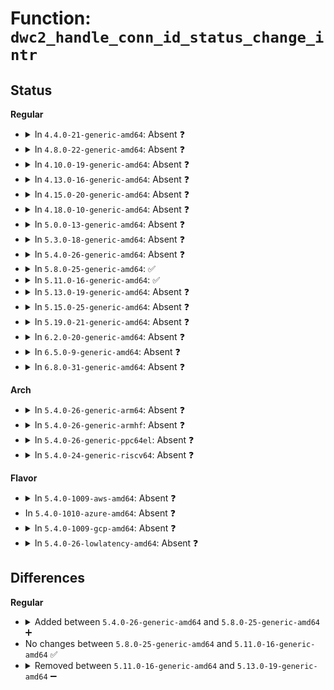 # Function: <code>dwc2_handle_conn_id_status_change_intr</code>

## Status
<b>Regular</b>
<ul>
<li>
<details>
<summary>In <code>4.4.0-21-generic-amd64</code>: Absent ❓</summary>

```json
{
  "name": "dwc2_handle_conn_id_status_change_intr",
  "collision_type": "Unique Static",
  "inline_type": "Full",
  "funcs": [
    {
      "addr": 18446744071585289918,
      "name": "dwc2_handle_conn_id_status_change_intr",
      "external": false,
      "loc": "drivers/usb/dwc2/core_intr.c:277",
      "file": "drivers/usb/dwc2/core_intr.c",
      "inline": "not declared, inlined",
      "caller_inline": [
        "drivers/usb/dwc2/core_intr.c:dwc2_handle_common_intr"
      ],
      "caller_func": []
    }
  ],
  "symbols": []
}
```
</details>
</li>
<li>
<details>
<summary>In <code>4.8.0-22-generic-amd64</code>: Absent ❓</summary>

```json
{
  "name": "dwc2_handle_conn_id_status_change_intr",
  "collision_type": "Unique Static",
  "inline_type": "Full",
  "funcs": [
    {
      "addr": 18446744071585676627,
      "name": "dwc2_handle_conn_id_status_change_intr",
      "external": false,
      "loc": "drivers/usb/dwc2/core_intr.c:274",
      "file": "drivers/usb/dwc2/core_intr.c",
      "inline": "not declared, inlined",
      "caller_inline": [
        "drivers/usb/dwc2/core_intr.c:dwc2_handle_common_intr"
      ],
      "caller_func": []
    }
  ],
  "symbols": []
}
```
</details>
</li>
<li>
<details>
<summary>In <code>4.10.0-19-generic-amd64</code>: Absent ❓</summary>

```json
{
  "name": "dwc2_handle_conn_id_status_change_intr",
  "collision_type": "Unique Static",
  "inline_type": "Full",
  "funcs": [
    {
      "addr": 18446744071585858275,
      "name": "dwc2_handle_conn_id_status_change_intr",
      "external": false,
      "loc": "drivers/usb/dwc2/core_intr.c:274",
      "file": "drivers/usb/dwc2/core_intr.c",
      "inline": "not declared, inlined",
      "caller_inline": [
        "drivers/usb/dwc2/core_intr.c:dwc2_handle_common_intr"
      ],
      "caller_func": []
    }
  ],
  "symbols": []
}
```
</details>
</li>
<li>
<details>
<summary>In <code>4.13.0-16-generic-amd64</code>: Absent ❓</summary>

```json
{
  "name": "dwc2_handle_conn_id_status_change_intr",
  "collision_type": "Unique Static",
  "inline_type": "Full",
  "funcs": [
    {
      "addr": 18446744071585945131,
      "name": "dwc2_handle_conn_id_status_change_intr",
      "external": false,
      "loc": "drivers/usb/dwc2/core_intr.c:273",
      "file": "drivers/usb/dwc2/core_intr.c",
      "inline": "not declared, inlined",
      "caller_inline": [
        "drivers/usb/dwc2/core_intr.c:dwc2_handle_common_intr"
      ],
      "caller_func": []
    }
  ],
  "symbols": []
}
```
</details>
</li>
<li>
<details>
<summary>In <code>4.15.0-20-generic-amd64</code>: Absent ❓</summary>

```json
{
  "name": "dwc2_handle_conn_id_status_change_intr",
  "collision_type": "Unique Static",
  "inline_type": "Full",
  "funcs": [
    {
      "addr": 18446744071586388235,
      "name": "dwc2_handle_conn_id_status_change_intr",
      "external": false,
      "loc": "drivers/usb/dwc2/core_intr.c:274",
      "file": "drivers/usb/dwc2/core_intr.c",
      "inline": "not declared, inlined",
      "caller_inline": [
        "drivers/usb/dwc2/core_intr.c:dwc2_handle_common_intr"
      ],
      "caller_func": []
    }
  ],
  "symbols": []
}
```
</details>
</li>
<li>
<details>
<summary>In <code>4.18.0-10-generic-amd64</code>: Absent ❓</summary>

```json
{
  "name": "dwc2_handle_conn_id_status_change_intr",
  "collision_type": "Unique Static",
  "inline_type": "Full",
  "funcs": [
    {
      "addr": 18446744071586647113,
      "name": "dwc2_handle_conn_id_status_change_intr",
      "external": false,
      "loc": "drivers/usb/dwc2/core_intr.c:274",
      "file": "drivers/usb/dwc2/core_intr.c",
      "inline": "not declared, inlined",
      "caller_inline": [
        "drivers/usb/dwc2/core_intr.c:dwc2_handle_common_intr"
      ],
      "caller_func": []
    }
  ],
  "symbols": []
}
```
</details>
</li>
<li>
<details>
<summary>In <code>5.0.0-13-generic-amd64</code>: Absent ❓</summary>

```json
{
  "name": "dwc2_handle_conn_id_status_change_intr",
  "collision_type": "Unique Static",
  "inline_type": "Full",
  "funcs": [
    {
      "addr": 18446744071586797882,
      "name": "dwc2_handle_conn_id_status_change_intr",
      "external": false,
      "loc": "drivers/usb/dwc2/core_intr.c:274",
      "file": "drivers/usb/dwc2/core_intr.c",
      "inline": "not declared, inlined",
      "caller_inline": [
        "drivers/usb/dwc2/core_intr.c:dwc2_handle_common_intr"
      ],
      "caller_func": []
    }
  ],
  "symbols": []
}
```
</details>
</li>
<li>
<details>
<summary>In <code>5.3.0-18-generic-amd64</code>: Absent ❓</summary>

```json
{
  "name": "dwc2_handle_conn_id_status_change_intr",
  "collision_type": "Unique Static",
  "inline_type": "Full",
  "funcs": [
    {
      "addr": 18446744071587058371,
      "name": "dwc2_handle_conn_id_status_change_intr",
      "external": false,
      "loc": "drivers/usb/dwc2/core_intr.c:274",
      "file": "drivers/usb/dwc2/core_intr.c",
      "inline": "not declared, inlined",
      "caller_inline": [
        "drivers/usb/dwc2/core_intr.c:dwc2_handle_common_intr"
      ],
      "caller_func": []
    }
  ],
  "symbols": []
}
```
</details>
</li>
<li>
<details>
<summary>In <code>5.4.0-26-generic-amd64</code>: Absent ❓</summary>

```json
{
  "name": "dwc2_handle_conn_id_status_change_intr",
  "collision_type": "Unique Static",
  "inline_type": "Full",
  "funcs": [
    {
      "addr": 18446744071587258739,
      "name": "dwc2_handle_conn_id_status_change_intr",
      "external": false,
      "loc": "drivers/usb/dwc2/core_intr.c:274",
      "file": "drivers/usb/dwc2/core_intr.c",
      "inline": "not declared, inlined",
      "caller_inline": [
        "drivers/usb/dwc2/core_intr.c:dwc2_handle_common_intr"
      ],
      "caller_func": []
    }
  ],
  "symbols": []
}
```
</details>
</li>
<li>
<details>
<summary>In <code>5.8.0-25-generic-amd64</code>: ✅</summary>

```c
void dwc2_handle_conn_id_status_change_intr(struct dwc2_hsotg * hsotg)
```

```json
{
  "name": "dwc2_handle_conn_id_status_change_intr",
  "collision_type": "Unique Static",
  "inline_type": "No",
  "funcs": [
    {
      "addr": 18446744071588111232,
      "name": "dwc2_handle_conn_id_status_change_intr",
      "external": false,
      "loc": "drivers/usb/dwc2/core_intr.c:274",
      "file": "drivers/usb/dwc2/core_intr.c",
      "inline": "seen, unknown",
      "caller_inline": [],
      "caller_func": [
        "drivers/usb/dwc2/core_intr.c:dwc2_handle_common_intr"
      ]
    }
  ],
  "symbols": [
    {
      "addr": 18446744071588111232,
      "name": "dwc2_handle_conn_id_status_change_intr",
      "section": ".text",
      "bind": "STB_LOCAL",
      "size": 193
    }
  ]
}
```
</details>
</li>
<li>
<details>
<summary>In <code>5.11.0-16-generic-amd64</code>: ✅</summary>

```c
void dwc2_handle_conn_id_status_change_intr(struct dwc2_hsotg * hsotg)
```

```json
{
  "name": "dwc2_handle_conn_id_status_change_intr",
  "collision_type": "Unique Static",
  "inline_type": "No",
  "funcs": [
    {
      "addr": 18446744071588152672,
      "name": "dwc2_handle_conn_id_status_change_intr",
      "external": false,
      "loc": "drivers/usb/dwc2/core_intr.c:274",
      "file": "drivers/usb/dwc2/core_intr.c",
      "inline": "seen, unknown",
      "caller_inline": [],
      "caller_func": [
        "drivers/usb/dwc2/core_intr.c:dwc2_handle_common_intr"
      ]
    }
  ],
  "symbols": [
    {
      "addr": 18446744071588152672,
      "name": "dwc2_handle_conn_id_status_change_intr",
      "section": ".text",
      "bind": "STB_LOCAL",
      "size": 193
    }
  ]
}
```
</details>
</li>
<li>
<details>
<summary>In <code>5.13.0-19-generic-amd64</code>: Absent ❓</summary>

```json
{
  "name": "dwc2_handle_conn_id_status_change_intr",
  "collision_type": "Unique Static",
  "inline_type": "Full",
  "funcs": [
    {
      "addr": 18446744071588036949,
      "name": "dwc2_handle_conn_id_status_change_intr",
      "external": false,
      "loc": "drivers/usb/dwc2/core_intr.c:274",
      "file": "drivers/usb/dwc2/core_intr.c",
      "inline": "not declared, inlined",
      "caller_inline": [
        "drivers/usb/dwc2/core_intr.c:dwc2_handle_common_intr"
      ],
      "caller_func": []
    }
  ],
  "symbols": []
}
```
</details>
</li>
<li>
<details>
<summary>In <code>5.15.0-25-generic-amd64</code>: Absent ❓</summary>

```json
{
  "name": "dwc2_handle_conn_id_status_change_intr",
  "collision_type": "Unique Static",
  "inline_type": "Full",
  "funcs": [
    {
      "addr": 18446744071588657833,
      "name": "dwc2_handle_conn_id_status_change_intr",
      "external": false,
      "loc": "drivers/usb/dwc2/core_intr.c:274",
      "file": "drivers/usb/dwc2/core_intr.c",
      "inline": "not declared, inlined",
      "caller_inline": [
        "drivers/usb/dwc2/core_intr.c:dwc2_handle_common_intr"
      ],
      "caller_func": []
    }
  ],
  "symbols": []
}
```
</details>
</li>
<li>
<details>
<summary>In <code>5.19.0-21-generic-amd64</code>: Absent ❓</summary>

```json
{
  "name": "dwc2_handle_conn_id_status_change_intr",
  "collision_type": "Unique Static",
  "inline_type": "Full",
  "funcs": [
    {
      "addr": 18446744071590074521,
      "name": "dwc2_handle_conn_id_status_change_intr",
      "external": false,
      "loc": "drivers/usb/dwc2/core_intr.c:274",
      "file": "drivers/usb/dwc2/core_intr.c",
      "inline": "not declared, inlined",
      "caller_inline": [
        "drivers/usb/dwc2/core_intr.c:dwc2_handle_common_intr"
      ],
      "caller_func": []
    }
  ],
  "symbols": []
}
```
</details>
</li>
<li>
<details>
<summary>In <code>6.2.0-20-generic-amd64</code>: Absent ❓</summary>

```json
{
  "name": "dwc2_handle_conn_id_status_change_intr",
  "collision_type": "Unique Static",
  "inline_type": "Full",
  "funcs": [
    {
      "addr": 18446744071591682427,
      "name": "dwc2_handle_conn_id_status_change_intr",
      "external": false,
      "loc": "drivers/usb/dwc2/core_intr.c:244",
      "file": "drivers/usb/dwc2/core_intr.c",
      "inline": "not declared, inlined",
      "caller_inline": [
        "drivers/usb/dwc2/core_intr.c:dwc2_handle_common_intr"
      ],
      "caller_func": []
    }
  ],
  "symbols": []
}
```
</details>
</li>
<li>
<details>
<summary>In <code>6.5.0-9-generic-amd64</code>: Absent ❓</summary>

```json
{
  "name": "dwc2_handle_conn_id_status_change_intr",
  "collision_type": "Unique Static",
  "inline_type": "Full",
  "funcs": [
    {
      "addr": 18446744071592105386,
      "name": "dwc2_handle_conn_id_status_change_intr",
      "external": false,
      "loc": "drivers/usb/dwc2/core_intr.c:244",
      "file": "drivers/usb/dwc2/core_intr.c",
      "inline": "not declared, inlined",
      "caller_inline": [
        "drivers/usb/dwc2/core_intr.c:dwc2_handle_common_intr"
      ],
      "caller_func": []
    }
  ],
  "symbols": []
}
```
</details>
</li>
<li>
<details>
<summary>In <code>6.8.0-31-generic-amd64</code>: Absent ❓</summary>

```json
{
  "name": "dwc2_handle_conn_id_status_change_intr",
  "collision_type": "Unique Static",
  "inline_type": "Full",
  "funcs": [
    {
      "addr": 18446744071592845818,
      "name": "dwc2_handle_conn_id_status_change_intr",
      "external": false,
      "loc": "drivers/usb/dwc2/core_intr.c:244",
      "file": "drivers/usb/dwc2/core_intr.c",
      "inline": "not declared, inlined",
      "caller_inline": [
        "drivers/usb/dwc2/core_intr.c:dwc2_handle_common_intr"
      ],
      "caller_func": []
    }
  ],
  "symbols": []
}
```
</details>
</li>
</ul>
<b>Arch</b>
<ul>
<li>
<details>
<summary>In <code>5.4.0-26-generic-arm64</code>: Absent ❓</summary>

```json
{
  "name": "dwc2_handle_conn_id_status_change_intr",
  "collision_type": "Unique Static",
  "inline_type": "Full",
  "funcs": [
    {
      "addr": 18446603336500369240,
      "name": "dwc2_handle_conn_id_status_change_intr",
      "external": false,
      "loc": "drivers/usb/dwc2/core_intr.c:274",
      "file": "drivers/usb/dwc2/core_intr.c",
      "inline": "not declared, inlined",
      "caller_inline": [
        "drivers/usb/dwc2/core_intr.c:dwc2_handle_common_intr"
      ],
      "caller_func": []
    }
  ],
  "symbols": []
}
```
</details>
</li>
<li>
<details>
<summary>In <code>5.4.0-26-generic-armhf</code>: Absent ❓</summary>

```json
{
  "name": "dwc2_handle_conn_id_status_change_intr",
  "collision_type": "Unique Static",
  "inline_type": "Full",
  "funcs": [
    {
      "addr": 3232826588,
      "name": "dwc2_handle_conn_id_status_change_intr",
      "external": false,
      "loc": "drivers/usb/dwc2/core_intr.c:274",
      "file": "drivers/usb/dwc2/core_intr.c",
      "inline": "not declared, inlined",
      "caller_inline": [
        "drivers/usb/dwc2/core_intr.c:dwc2_handle_common_intr"
      ],
      "caller_func": []
    }
  ],
  "symbols": []
}
```
</details>
</li>
<li>
<details>
<summary>In <code>5.4.0-26-generic-ppc64el</code>: Absent ❓</summary>

```json
{
  "name": "dwc2_handle_conn_id_status_change_intr",
  "collision_type": "Unique Static",
  "inline_type": "Full",
  "funcs": [
    {
      "addr": 13835058055293685608,
      "name": "dwc2_handle_conn_id_status_change_intr",
      "external": false,
      "loc": "drivers/usb/dwc2/core_intr.c:274",
      "file": "drivers/usb/dwc2/core_intr.c",
      "inline": "not declared, inlined",
      "caller_inline": [
        "drivers/usb/dwc2/core_intr.c:dwc2_handle_common_intr"
      ],
      "caller_func": []
    }
  ],
  "symbols": []
}
```
</details>
</li>
<li>
<details>
<summary>In <code>5.4.0-24-generic-riscv64</code>: Absent ❓</summary>

```json
{
  "name": "dwc2_handle_conn_id_status_change_intr",
  "collision_type": "Unique Static",
  "inline_type": "Full",
  "funcs": [
    {
      "addr": 18446743936277255702,
      "name": "dwc2_handle_conn_id_status_change_intr",
      "external": false,
      "loc": "drivers/usb/dwc2/core_intr.c:274",
      "file": "drivers/usb/dwc2/core_intr.c",
      "inline": "not declared, inlined",
      "caller_inline": [
        "drivers/usb/dwc2/core_intr.c:dwc2_handle_common_intr"
      ],
      "caller_func": []
    }
  ],
  "symbols": []
}
```
</details>
</li>
</ul>
<b>Flavor</b>
<ul>
<li>
<details>
<summary>In <code>5.4.0-1009-aws-amd64</code>: Absent ❓</summary>

```json
{
  "name": "dwc2_handle_conn_id_status_change_intr",
  "collision_type": "Unique Static",
  "inline_type": "Full",
  "funcs": [
    {
      "addr": 18446744071586964819,
      "name": "dwc2_handle_conn_id_status_change_intr",
      "external": false,
      "loc": "drivers/usb/dwc2/core_intr.c:274",
      "file": "drivers/usb/dwc2/core_intr.c",
      "inline": "not declared, inlined",
      "caller_inline": [
        "drivers/usb/dwc2/core_intr.c:dwc2_handle_common_intr"
      ],
      "caller_func": []
    }
  ],
  "symbols": []
}
```
</details>
</li>
<li>
In <code>5.4.0-1010-azure-amd64</code>: Absent ❓
</li>
<li>
<details>
<summary>In <code>5.4.0-1009-gcp-amd64</code>: Absent ❓</summary>

```json
{
  "name": "dwc2_handle_conn_id_status_change_intr",
  "collision_type": "Unique Static",
  "inline_type": "Full",
  "funcs": [
    {
      "addr": 18446744071587213299,
      "name": "dwc2_handle_conn_id_status_change_intr",
      "external": false,
      "loc": "drivers/usb/dwc2/core_intr.c:274",
      "file": "drivers/usb/dwc2/core_intr.c",
      "inline": "not declared, inlined",
      "caller_inline": [
        "drivers/usb/dwc2/core_intr.c:dwc2_handle_common_intr"
      ],
      "caller_func": []
    }
  ],
  "symbols": []
}
```
</details>
</li>
<li>
<details>
<summary>In <code>5.4.0-26-lowlatency-amd64</code>: Absent ❓</summary>

```json
{
  "name": "dwc2_handle_conn_id_status_change_intr",
  "collision_type": "Unique Static",
  "inline_type": "Full",
  "funcs": [
    {
      "addr": 18446744071587320314,
      "name": "dwc2_handle_conn_id_status_change_intr",
      "external": false,
      "loc": "drivers/usb/dwc2/core_intr.c:274",
      "file": "drivers/usb/dwc2/core_intr.c",
      "inline": "not declared, inlined",
      "caller_inline": [
        "drivers/usb/dwc2/core_intr.c:dwc2_handle_common_intr"
      ],
      "caller_func": []
    }
  ],
  "symbols": []
}
```
</details>
</li>
</ul>

## Differences
<b>Regular</b>
<ul>
<li>
<details>
<summary>Added between <code>5.4.0-26-generic-amd64</code> and <code>5.8.0-25-generic-amd64</code> ➕</summary>

```c
void dwc2_handle_conn_id_status_change_intr(struct dwc2_hsotg * hsotg)
```
</details>
</li>
<li>
No changes between <code>5.8.0-25-generic-amd64</code> and <code>5.11.0-16-generic-amd64</code> ✅
</li>
<li>
<details>
<summary>Removed between <code>5.11.0-16-generic-amd64</code> and <code>5.13.0-19-generic-amd64</code> ➖</summary>

```c
void dwc2_handle_conn_id_status_change_intr(struct dwc2_hsotg * hsotg)
```
</details>
</li>
</ul>
